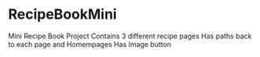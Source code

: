# RecipeBookMini
Mini Recipe Book Project
Contains 3 different recipe pages
Has paths back to each page and Homempages
Has Image button
